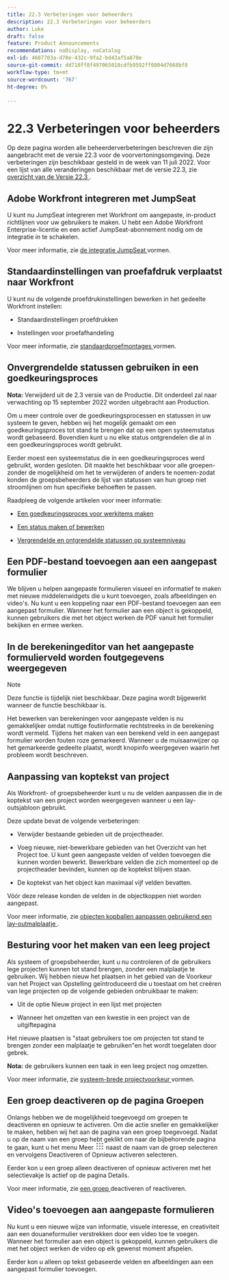 ```yaml
---
title: 22.3 Verbeteringen voor beheerders
description: 22.3 Verbeteringen voor beheerders
author: Luke
draft: false
feature: Product Announcements
recommendations: noDisplay, noCatalog
exl-id: 4607703a-d70e-432c-9fa2-bd43af5a870e
source-git-commit: dd718ff8f497065018cdfb9592ff0804d7668bf8
workflow-type: tm+mt
source-wordcount: '767'
ht-degree: 0%

---
```


# 22.3 Verbeteringen voor beheerders

Op deze pagina worden alle beheerderverbeteringen beschreven die zijn aangebracht met de versie 22.3 voor de voorvertoningsomgeving. Deze verbeteringen zijn beschikbaar gesteld in de week van 11 juli 2022. Voor een lijst van alle veranderingen beschikbaar met de versie 22.3, zie [ overzicht van de Versie 22.3 ](/help/quicksilver/product-announcements/product-releases/22.3-release-activity/22-3-release-overview.md).

## Adobe Workfront integreren met JumpSeat

U kunt nu JumpSeat integreren met Workfront om aangepaste, in-product richtlijnen voor uw gebruikers te maken. U hebt een Adobe Workfront Enterprise-licentie en een actief JumpSeat-abonnement nodig om de integratie in te schakelen.

Voor meer informatie, zie [ de integratie JumpSeat ](/help/quicksilver/administration-and-setup/configure-integrations/configure-jumpseat.md) vormen.

## Standaardinstellingen van proefafdruk verplaatst naar Workfront

U kunt nu de volgende proefdrukinstellingen bewerken in het gedeelte Workfront instellen:

* Standaardinstellingen proefdrukken

* Instellingen voor proefafhandeling

Voor meer informatie, zie [ standaardproefmontages ](/help/quicksilver/administration-and-setup/manage-workfront/configure-proofing/configure-default-proof-settings.md) vormen.

## Onvergrendelde statussen gebruiken in een goedkeuringsproces

**Nota:** Verwijderd uit de 2.3 versie van de Productie. Dit onderdeel zal naar verwachting op 15 september 2022 worden uitgebracht aan Production.

Om u meer controle over de goedkeuringsprocessen en statussen in uw systeem te geven, hebben wij het mogelijk gemaakt om een goedkeuringsproces tot stand te brengen dat op een open systeemstatus wordt gebaseerd. Bovendien kunt u nu elke status ontgrendelen die al in een goedkeuringsproces wordt gebruikt.

Eerder moest een systeemstatus die in een goedkeuringsproces werd gebruikt, worden gesloten. Dit maakte het beschikbaar voor alle groepen-zonder de mogelijkheid om het te verwijderen of anders te noemen-zodat konden de groepsbeheerders de lijst van statussen van hun groep niet stroomlijnen om hun specifieke behoeften te passen.

Raadpleeg de volgende artikelen voor meer informatie:

* [Een goedkeuringsproces voor werkitems maken](/help/quicksilver/administration-and-setup/customize-workfront/configure-approval-milestone-processes/create-approval-processes.md)

* [Een status maken of bewerken](/help/quicksilver/administration-and-setup/customize-workfront/creating-custom-status-and-priority-labels/create-or-edit-a-status.md)

* [Vergrendelde en ontgrendelde statussen op systeemniveau](/help/quicksilver/administration-and-setup/customize-workfront/creating-custom-status-and-priority-labels/lock-or-unlock-a-custom-system-level-status.md)


## Een PDF-bestand toevoegen aan een aangepast formulier

We blijven u helpen aangepaste formulieren visueel en informatief te maken met nieuwe middelenwidgets die u kunt toevoegen, zoals afbeeldingen en video&#39;s. Nu kunt u een koppeling naar een PDF-bestand toevoegen aan een aangepast formulier. Wanneer het formulier aan een object is gekoppeld, kunnen gebruikers die met het object werken de PDF vanuit het formulier bekijken en ermee werken.

## In de berekeningeditor van het aangepaste formulierveld worden foutgegevens weergegeven

>[!NOTE]
>
>Deze functie is tijdelijk niet beschikbaar. Deze pagina wordt bijgewerkt wanneer de functie beschikbaar is.

Het bewerken van berekeningen voor aangepaste velden is nu gemakkelijker omdat nuttige foutinformatie rechtstreeks in de berekening wordt vermeld. Tijdens het maken van een berekend veld in een aangepast formulier worden fouten roze gemarkeerd. Wanneer u de muisaanwijzer op het gemarkeerde gedeelte plaatst, wordt knopinfo weergegeven waarin het probleem wordt beschreven.

## Aanpassing van koptekst van project

Als Workfront- of groepsbeheerder kunt u nu de velden aanpassen die in de koptekst van een project worden weergegeven wanneer u een lay-outsjabloon gebruikt.

Deze update bevat de volgende verbeteringen:

* Verwijder bestaande gebieden uit de projectheader.

* Voeg nieuwe, niet-bewerkbare gebieden van het Overzicht van het Project toe. U kunt geen aangepaste velden of velden toevoegen die kunnen worden bewerkt. Bewerkbare velden die zich momenteel op de projectheader bevinden, kunnen op de koptekst blijven staan.

* De koptekst van het object kan maximaal vijf velden bevatten.


Vóór deze release konden de velden in de objectkoppen niet worden aangepast.

Voor meer informatie, zie [ objecten kopballen aanpassen gebruikend een lay-outmalplaatje ](/help/quicksilver/administration-and-setup/customize-workfront/use-layout-templates/customize-object-headers.md).

## Besturing voor het maken van een leeg project

Als systeem of groepsbeheerder, kunt u nu controleren of de gebruikers lege projecten kunnen tot stand brengen, zonder een malplaatje te gebruiken. Wij hebben nieuw het plaatsen in het gebied van de Voorkeur van het Project van Opstelling geïntroduceerd die u toestaat om het creëren van lege projecten op de volgende gebieden onbruikbaar te maken:

* Uit de optie Nieuw project in een lijst met projecten

* Wanneer het omzetten van een kwestie in een project van de uitgiftepagina


Het nieuwe plaatsen is &quot;staat gebruikers toe om projecten tot stand te brengen zonder een malplaatje te gebruiken&quot;en het wordt toegelaten door gebrek.

**Nota:** de gebruikers kunnen een taak in een leeg project nog omzetten.

Voor meer informatie, zie [ systeem-brede projectvoorkeur ](/help/quicksilver/administration-and-setup/set-up-workfront/configure-system-defaults/set-project-preferences.md) vormen.

## Een groep deactiveren op de pagina Groepen

Onlangs hebben we de mogelijkheid toegevoegd om groepen te deactiveren en opnieuw te activeren. Om die actie sneller en gemakkelijker te maken, hebben wij het aan de pagina van een groep toegevoegd. Nadat u op de naam van een groep hebt geklikt om naar de bijbehorende pagina te gaan, kunt u het menu Meer ![](/help/quicksilver/administration-and-setup/manage-groups/create-and-manage-groups/assets/main-menu-icon.png) naast de naam van de groep selecteren en vervolgens Deactiveren of Opnieuw activeren selecteren.

Eerder kon u een groep alleen deactiveren of opnieuw activeren met het selectievakje Is actief op de pagina Details.

Voor meer informatie, zie [ een groep ](/help/quicksilver/administration-and-setup/manage-groups/create-and-manage-groups/deactivate-or-reactivate-a-group.md) deactiveren of reactiveren.

## Video&#39;s toevoegen aan aangepaste formulieren

Nu kunt u een nieuwe wijze van informatie, visuele interesse, en creativiteit aan een douaneformulier verstrekken door een video toe te voegen. Wanneer het formulier aan een object is gekoppeld, kunnen gebruikers die met het object werken de video op elk gewenst moment afspelen.

Eerder kon u alleen op tekst gebaseerde velden en afbeeldingen aan een aangepast formulier toevoegen.

